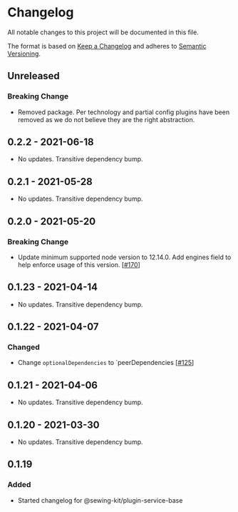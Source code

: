 # Changelog

All notable changes to this project will be documented in this file.

The format is based on [Keep a Changelog](http://keepachangelog.com/en/1.0.0/)
and adheres to [Semantic Versioning](http://semver.org/spec/v2.0.0.html).

## Unreleased

### Breaking Change

- Removed package. Per technology and partial config plugins have been removed as we do not believe they are the right abstraction.

## 0.2.2 - 2021-06-18

- No updates. Transitive dependency bump.

## 0.2.1 - 2021-05-28

- No updates. Transitive dependency bump.

## 0.2.0 - 2021-05-20

### Breaking Change

- Update minimum supported node version to 12.14.0. Add engines field to help enforce usage of this version. [[#170](https://github.com/Shopify/sewing-kit-next/pull/170)]

## 0.1.23 - 2021-04-14

- No updates. Transitive dependency bump.

## 0.1.22 - 2021-04-07

### Changed

- Change `optionalDependencies` to `peerDependencies [[#125](https://github.com/Shopify/sewing-kit-next/pull/125/files)]

## 0.1.21 - 2021-04-06

- No updates. Transitive dependency bump.

## 0.1.20 - 2021-03-30

- No updates. Transitive dependency bump.

## 0.1.19

### Added

- Started changelog for @sewing-kit/plugin-service-base
